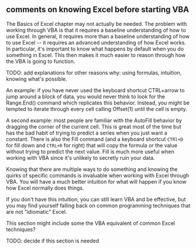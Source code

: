 ## comments on knowing Excel before starting VBA

The Basics of Excel chapter may not actually be needed.  The problem with working through VBA is that it requires a baseline understanding of how to use Excel.  In general, it requires more than a baseline understanding of how to use Excel -- it requires an advanced understanding of how Excel works.   In particular, it's important to know what happens by default when you do something in Excel.  This then makes it much easier to reason through how the VBA is going to function.

TODO: add explanations for other reasons why: using formulas, intuition, knowing what's possible.

An example: if you have never used the keyboard shortcut CTRL+arrow to jump around a block of data, you would never think to look for the Range.End() command which replicates this behavior.  Instead, you  might be tempted to iterate through every cell calling Offset(1) until the cell is empty.

A second example: most people are familiar with the AutoFill behavior by dragging the corner of the current cell.  This is great most of the time but has the bad habit of trying to predict a series when you just want a constant.  There is also the Fill command (and a keyboard shortcut `CTRl+D` for fill down and `CTRL+R` for right) that will copy the formula or the value without trying to predict the next value.  Fill is much more useful when working with VBA since it's unlikely to secretly ruin your data.

Knowing that there are multiple ways to do something and knowing the quirks of specific commands is invaluable when working with Excel through VBA.  You will have a much better intuition for what will happen if you know how Excel normally does things.

If you don't have this intuition, you can still learn VBA and be effective, but you may find yourself falling back on common programming techniques that are not "idiomatic" Excel.

This section might include some the VBA equivalent of common Excel techniques?

TODO: decide if this section is needed
